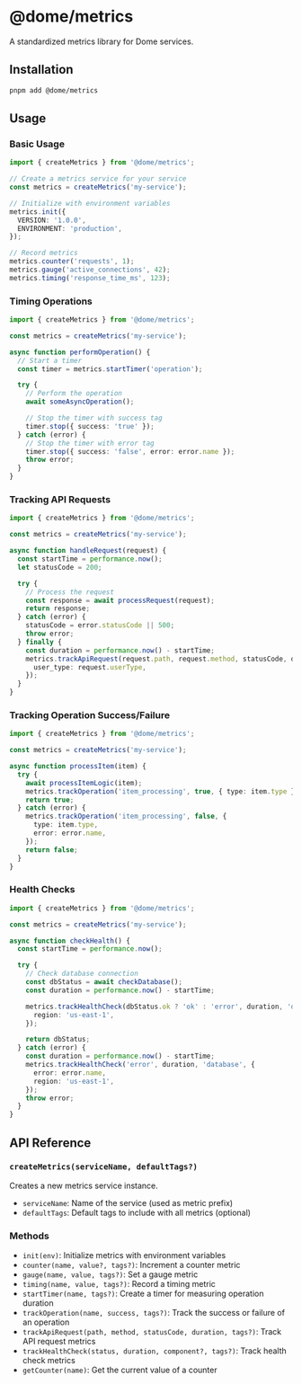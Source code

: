 # @dome/metrics

A standardized metrics library for Dome services.

## Installation

```bash
pnpm add @dome/metrics
```

## Usage

### Basic Usage

```typescript
import { createMetrics } from '@dome/metrics';

// Create a metrics service for your service
const metrics = createMetrics('my-service');

// Initialize with environment variables
metrics.init({
  VERSION: '1.0.0',
  ENVIRONMENT: 'production',
});

// Record metrics
metrics.counter('requests', 1);
metrics.gauge('active_connections', 42);
metrics.timing('response_time_ms', 123);
```

### Timing Operations

```typescript
import { createMetrics } from '@dome/metrics';

const metrics = createMetrics('my-service');

async function performOperation() {
  // Start a timer
  const timer = metrics.startTimer('operation');

  try {
    // Perform the operation
    await someAsyncOperation();

    // Stop the timer with success tag
    timer.stop({ success: 'true' });
  } catch (error) {
    // Stop the timer with error tag
    timer.stop({ success: 'false', error: error.name });
    throw error;
  }
}
```

### Tracking API Requests

```typescript
import { createMetrics } from '@dome/metrics';

const metrics = createMetrics('my-service');

async function handleRequest(request) {
  const startTime = performance.now();
  let statusCode = 200;

  try {
    // Process the request
    const response = await processRequest(request);
    return response;
  } catch (error) {
    statusCode = error.statusCode || 500;
    throw error;
  } finally {
    const duration = performance.now() - startTime;
    metrics.trackApiRequest(request.path, request.method, statusCode, duration, {
      user_type: request.userType,
    });
  }
}
```

### Tracking Operation Success/Failure

```typescript
import { createMetrics } from '@dome/metrics';

const metrics = createMetrics('my-service');

async function processItem(item) {
  try {
    await processItemLogic(item);
    metrics.trackOperation('item_processing', true, { type: item.type });
    return true;
  } catch (error) {
    metrics.trackOperation('item_processing', false, {
      type: item.type,
      error: error.name,
    });
    return false;
  }
}
```

### Health Checks

```typescript
import { createMetrics } from '@dome/metrics';

const metrics = createMetrics('my-service');

async function checkHealth() {
  const startTime = performance.now();

  try {
    // Check database connection
    const dbStatus = await checkDatabase();
    const duration = performance.now() - startTime;

    metrics.trackHealthCheck(dbStatus.ok ? 'ok' : 'error', duration, 'database', {
      region: 'us-east-1',
    });

    return dbStatus;
  } catch (error) {
    const duration = performance.now() - startTime;
    metrics.trackHealthCheck('error', duration, 'database', {
      error: error.name,
      region: 'us-east-1',
    });
    throw error;
  }
}
```

## API Reference

### `createMetrics(serviceName, defaultTags?)`

Creates a new metrics service instance.

- `serviceName`: Name of the service (used as metric prefix)
- `defaultTags`: Default tags to include with all metrics (optional)

### Methods

- `init(env)`: Initialize metrics with environment variables
- `counter(name, value?, tags?)`: Increment a counter metric
- `gauge(name, value, tags?)`: Set a gauge metric
- `timing(name, value, tags?)`: Record a timing metric
- `startTimer(name, tags?)`: Create a timer for measuring operation duration
- `trackOperation(name, success, tags?)`: Track the success or failure of an operation
- `trackApiRequest(path, method, statusCode, duration, tags?)`: Track API request metrics
- `trackHealthCheck(status, duration, component?, tags?)`: Track health check metrics
- `getCounter(name)`: Get the current value of a counter
